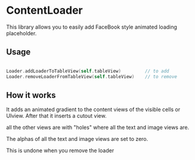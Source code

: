 # ContentLoader

This library allows you to easily add FaceBook style animated loading placeholder.

## Usage

```swift

Loader.addLoaderToTableView(self.tableView) 		// to add 
Loader.removeLoaderFromTableView(self.tableView)	// to remove

```

## How it works

It adds an animated gradient to the content views of the visible cells or UIview. After that it inserts a cutout view.

all the other views are with "holes" where all the text and image views are. 

The alphas of all the text and image views are set to zero.

This is undone when you remove the loader


